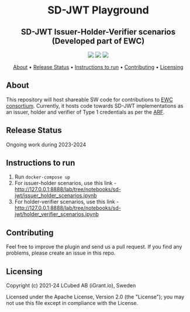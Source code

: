 <h1 align="center">
    SD-JWT Playground
</h1>
<h2 align="center">
SD-JWT Issuer-Holder-Verifier scenarios (Developed part of EWC)
</h2>

<p align="center">
    <a href="/../../commits/" title="Last Commit"><img src="https://img.shields.io/github/last-commit/decentralised-dataexchange/ewc?style=flat"></a>
    <a href="/../../issues" title="Open Issues"><img src="https://img.shields.io/github/issues/decentralised-dataexchange/ewc?style=flat"></a>
    <a href="./LICENSE" title="License"><img src="https://img.shields.io/badge/License-Apache%202.0-green.svg?style=flat"></a>
</p>

<p align="center">
  <a href="#about">About</a> •
  <a href="#release-status">Release Status</a> •
    <a href="#instructions-to-run">Instructions to run</a> •
  <a href="#contributing">Contributing</a> •
  <a href="#licensing">Licensing</a>
</p>

## About

This repository will host shareable SW code for contributions to [EWC consortium](https://eudiwalletconsortium.org/). Currently, it hosts code towards SD-JWT implementations as an issuer, holder and verifier of Type 1 credentials as per the [ARF](https://github.com/eu-digital-identity-wallet/eudi-doc-architecture-and-reference-framework).

## Release Status

Ongoing work during 2023-2024

## Instructions to run

1. Run `docker-compose up`
2. For issuer-holder scenarios, use this link - http://127.0.0.1:8888/lab/tree/notebooks/sd-jwt/issuer_holder_scenarios.ipynb
3. For holder-verifier scenarios, use this link - http://127.0.0.1:8888/lab/tree/notebooks/sd-jwt/holder_verifier_scenarios.ipynb

## Contributing

Feel free to improve the plugin and send us a pull request. If you find any problems, please create an issue in this repo.

## Licensing
Copyright (c) 2021-24 LCubed AB (iGrant.io), Sweden

Licensed under the Apache License, Version 2.0 (the "License"); you may not use this file except in compliance with the License.

